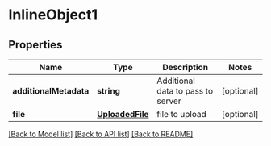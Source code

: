 # InlineObject1

## Properties
Name | Type | Description | Notes
------------ | ------------- | ------------- | -------------
**additionalMetadata** | **string** | Additional data to pass to server | [optional] 
**file** | [**UploadedFile**](UploadedFile.md) | file to upload | [optional] 

[[Back to Model list]](../README.md#documentation-for-models) [[Back to API list]](../README.md#documentation-for-api-endpoints) [[Back to README]](../README.md)


